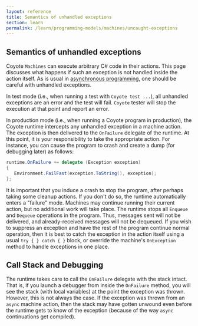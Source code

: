 ```yaml
---
layout: reference
title: Semantics of unhandled exceptions
section: learn
permalink: /learn/programming-models/machines/uncaught-exceptions
---
```


## Semantics of unhandled exceptions

Coyote `Machines` can execute arbitrary C# code in their actions. This page discusses what happens if such an exception is not handled inside the action itself. As is usual in [asynchronous programming](https://docs.microsoft.com/en-us/dotnet/standard/parallel-programming/exception-handling-task-parallel-library), one should be careful with unhandled exceptions.

In test mode (i.e., when running a test with `Coyote test ...`), all unhandled exceptions are an error and the test will fail. `Coyote` tester will stop the execution at that point and report an error.

In production mode (i.e., when running a Coyote program in production), the Coyote runtime intercepts any unhandled exception in a machine action. The exception is then delivered to the `OnFailure` delegate of the runtime. At this point, it is your responsibility to take the appropriate action. For instance, you can cause the program to crash and create a dump (for debugging later) as follows:

```C#
runtime.OnFailure += delegate (Exception exception)
{
   Environment.FailFast(exception.ToString(), exception);
};
```

It is important that you induce a crash to stop the program, after perhaps taking some cleanup actions. If you don't do so, the runtime automatically enters a "failure" mode. Machines may continue running their current action, but no additional work will take place. The runtime stops all `Enqueue` and `Dequeue` operations in the program. Thus, messages sent will not be delivered, and already-received messages will not be dequeued. If you wish to suppress an exception and have the rest of the program continue normal operation, then it is best to catch the exception in the action itself using a usual `try { } catch { }` block, or override the machine's `OnException` method to handle exceptions in one place.

## Call Stack and Debugging

The runtime takes care to call the `OnFailure` delegate with the stack intact. That is, if you launch a debugger from inside the `OnFailure` method, you will see the stack (with local variables) at the point the exception was thrown. However, this is not always the case. If the exception was thrown from an `async` machine action, then the stack may have gotten unwound even before the runtime gets to know of the exception (because of the way `async` continuations get compiled).
